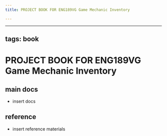 ```yaml
---
title: PROJECT BOOK FOR ENG189VG Game Mechanic Inventory

---
```



---
tags: book
---

PROJECT BOOK FOR ENG189VG Game Mechanic Inventory
===

main docs
---

- insert docs

reference
---

- insert reference materials

